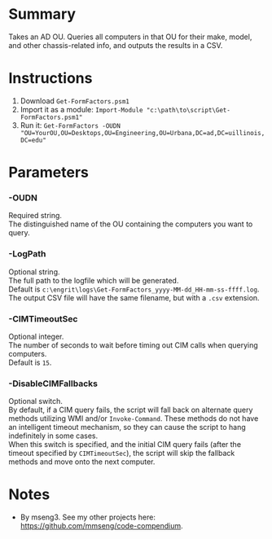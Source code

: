 # Summary
Takes an AD OU. Queries all computers in that OU for their make, model, and other chassis-related info, and outputs the results in a CSV.

# Instructions
1. Download `Get-FormFactors.psm1`
2. Import it as a module: `Import-Module "c:\path\to\script\Get-FormFactors.psm1"`
3. Run it: `Get-FormFactors -OUDN "OU=YourOU,OU=Desktops,OU=Engineering,OU=Urbana,DC=ad,DC=uillinois,DC=edu"`

# Parameters

### -OUDN
Required string.  
The distinguished name of the OU containing the computers you want to query.  

### -LogPath
Optional string.  
The full path to the logfile which will be generated.  
Default is `c:\engrit\logs\Get-FormFactors_yyyy-MM-dd_HH-mm-ss-ffff.log`.  
The output CSV file will have the same filename, but with a `.csv` extension.  

### -CIMTimeoutSec
Optional integer.  
The number of seconds to wait before timing out CIM calls when querying computers.  
Default is `15`.  

### -DisableCIMFallbacks
Optional switch.  
By default, if a CIM query fails, the script will fall back on alternate query methods utilizing WMI and/or `Invoke-Command`. These methods do not have an intelligent timeout mechanism, so they can cause the script to hang indefinitely in some cases.  
When this switch is specified, and the initial CIM query fails (after the timeout specified by `CIMTimeoutSec`), the script will skip the fallback methods and move onto the next computer.  

# Notes
- By mseng3. See my other projects here: https://github.com/mmseng/code-compendium.
